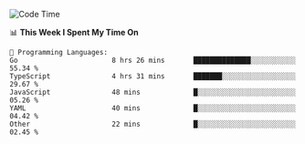 <!--START_SECTION:waka-->
![Code Time](http://img.shields.io/badge/Code%20Time-589%20hrs%2042%20mins-blue)

📊 **This Week I Spent My Time On** 

```text
💬 Programming Languages: 
Go                       8 hrs 26 mins       ██████████████░░░░░░░░░░░   55.34 % 
TypeScript               4 hrs 31 mins       ███████░░░░░░░░░░░░░░░░░░   29.67 % 
JavaScript               48 mins             █░░░░░░░░░░░░░░░░░░░░░░░░   05.26 % 
YAML                     40 mins             █░░░░░░░░░░░░░░░░░░░░░░░░   04.42 % 
Other                    22 mins             █░░░░░░░░░░░░░░░░░░░░░░░░   02.45 % 
```


<!--END_SECTION:waka-->